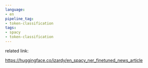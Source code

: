 ```yaml
---
language:
- en
pipeline_tag:
- token-classification
tags:
- spacy
- token-classification
---
```


related link:

https://huggingface.co/izardy/en_spacy_ner_finetuned_news_article
